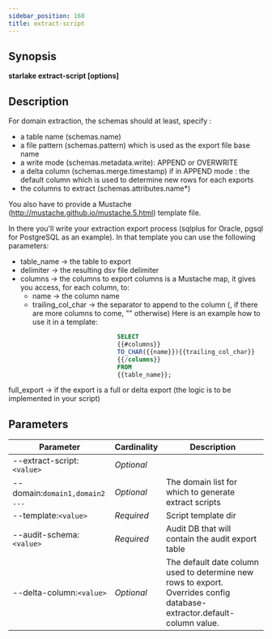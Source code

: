 ```yaml
---
sidebar_position: 160
title: extract-script
---
```



## Synopsis

**starlake extract-script [options]**

## Description

For domain extraction, the schemas should at least, specify :
- a table name (schemas.name)
- a file pattern (schemas.pattern) which is used as the export file base name
- a write mode (schemas.metadata.write): APPEND or OVERWRITE
- a delta column (schemas.merge.timestamp) if in APPEND mode : the default column which is used to determine new rows for each exports
- the columns to extract (schemas.attributes.name*)

You also have to provide a Mustache (http://mustache.github.io/mustache.5.html) template file.

In there you'll write your extraction export process (sqlplus for Oracle, pgsql for PostgreSQL as an example).
In that template you can use the following parameters:
- table_name  -> the table to export
- delimiter   -> the resulting dsv file delimiter
- columns     -> the columns to export
   columns is a Mustache map, it gives you access, for each column, to:
    - name               -> the column name
    - trailing_col_char  -> the separator to append to the column (, if there are more columns to come, "" otherwise)
                            Here is an example how to use it in a template:
````sql
                              SELECT
                              {{#columns}}
                              TO_CHAR({{name}}){{trailing_col_char}}
                              {{/columns}}
                              FROM
                              {{table_name}};
````
 full_export -> if the export is a full or delta export (the logic is to be implemented in your script)


## Parameters

Parameter|Cardinality|Description
---|---|---
--extract-script:`<value>`|*Optional*|
--domain:`domain1,domain2 ...`|*Optional*|The domain list for which to generate extract scripts
--template:`<value>`|*Required*|Script template dir
--audit-schema:`<value>`|*Required*|Audit DB that will contain the audit export table
--delta-column:`<value>`|*Optional*|The default date column used to determine new rows to export. Overrides config database-extractor.default-column value.